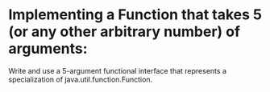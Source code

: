 # Implementing a Function that takes 5 (or any other arbitrary number) of arguments:
Write and use a 5-argument functional interface that represents a specialization of java.util.function.Function.